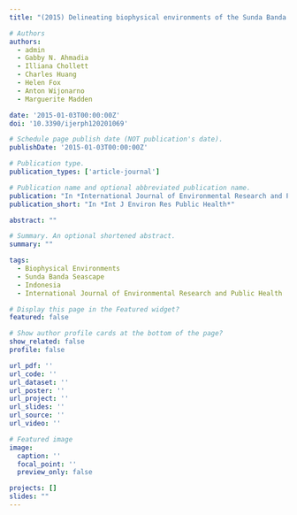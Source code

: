 ```yaml
---
title: "(2015) Delineating biophysical environments of the Sunda Banda Seascape, Indonesia. International Journal of Environmental Research and Public Health, 12(2), pp. 1069-1082"

# Authors
authors:
  - admin
  - Gabby N. Ahmadia
  - Illiana Chollett
  - Charles Huang
  - Helen Fox
  - Anton Wijonarno
  - Marguerite Madden

date: '2015-01-03T00:00:00Z'
doi: '10.3390/ijerph120201069'

# Schedule page publish date (NOT publication's date).
publishDate: '2015-01-03T00:00:00Z'

# Publication type.
publication_types: ['article-journal']

# Publication name and optional abbreviated publication name.
publication: "In *International Journal of Environmental Research and Public Health*"
publication_short: "In *Int J Environ Res Public Health*"

abstract: ""

# Summary. An optional shortened abstract.
summary: ""

tags:
  - Biophysical Environments
  - Sunda Banda Seascape
  - Indonesia
  - International Journal of Environmental Research and Public Health

# Display this page in the Featured widget?
featured: false

# Show author profile cards at the bottom of the page?
show_related: false
profile: false

url_pdf: ''
url_code: ''
url_dataset: ''
url_poster: ''
url_project: ''
url_slides: ''
url_source: ''
url_video: ''

# Featured image
image:
  caption: ''
  focal_point: ''
  preview_only: false

projects: []
slides: ""
---
```

